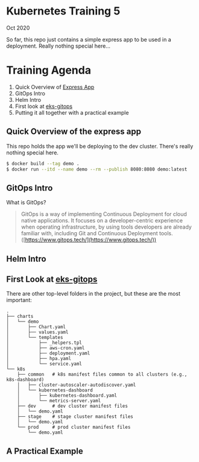 # Kubernetes Training 5
Oct 2020

So far, this repo just contains a simple express app to be used in a deployment. Really nothing special here...

# Training Agenda

1. Quick Overview of [Express App](./src/app.js)
1. GitOps Intro
1. Helm Intro
1. First look at [eks-gitops](https://github.com/byubroadcasting/eks-gitops)
1. Putting it all together with a practical example

## Quick Overview of the express app

This repo holds the app we'll be deploying to the dev cluster. There's really nothing special here.

```bash
$ docker build --tag demo .
$ docker run --itd --name demo --rm --publish 8080:8080 demo:latest
```

## GitOps Intro

What is GitOps?
> GitOps is a way of implementing Continuous Deployment for cloud native applications. It focuses on a developer-centric experience when operating infrastructure, by using tools developers are already familiar with, including Git and Continuous Deployment tools. ([https://www.gitops.tech/](https://www.gitops.tech/))

## Helm Intro

## First Look at [eks-gitops](https://github.com/byubroadcasting/eks-gitops)

There are other top-level folders in the project, but these are the most important:
```text
.
├── charts
│   └── demo
│       ├── Chart.yaml
│       ├── values.yaml
│       └── templates
│           ├── _helpers.tpl
│           ├── aws-cron.yaml
│           ├── deployment.yaml
│           ├── hpa.yaml
│           └── service.yaml
└── k8s
    ├── common   # k8s manifest files common to all clusters (e.g., k8s-dashboard)
    │   ├── cluster-autoscaler-autodiscover.yaml
    │   └── kubernetes-dashboard
    │       ├── kubernetes-dashboard.yaml
    │       └── metrics-server.yaml
    ├── dev      # dev cluster manifest files
    │   └── demo.yaml
    ├── stage    # stage cluster manifest files
    │   └── demo.yaml
    └── prod     # prod cluster manifest files
        └── demo.yaml
```

## A Practical Example
